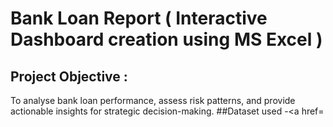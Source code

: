 # Bank Loan Report ( Interactive Dashboard creation using MS Excel )
## Project Objective :
To analyse bank loan performance, assess risk patterns, and provide actionable insights for strategic decision-making.
##Dataset used
-<a href=

